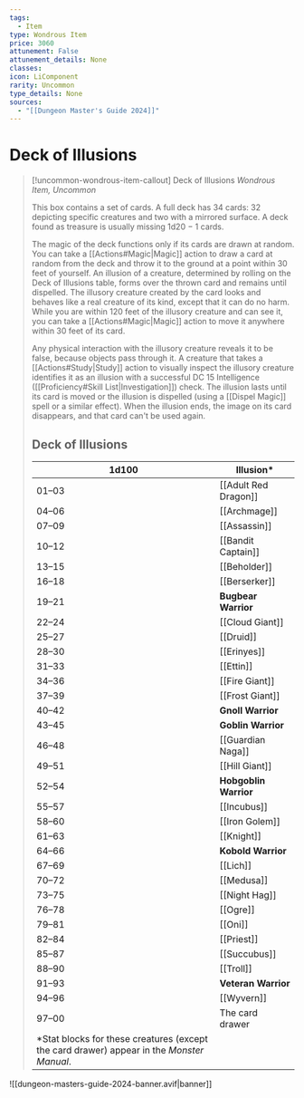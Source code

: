 ```yaml
---
tags:
  - Item
type: Wondrous Item
price: 3060
attunement: False
attunement_details: None
classes:
icon: LiComponent
rarity: Uncommon
type_details: None
sources: 
  - "[[Dungeon Master's Guide 2024]]"
---
```

# Deck of Illusions
>[!uncommon-wondrous-item-callout] Deck of Illusions
>_Wondrous Item, Uncommon_
>
>This box contains a set of cards. A full deck has 34 cards: 32 depicting specific creatures and two with a mirrored surface. A deck found as treasure is usually missing 1d20 − 1 cards.
>
>The magic of the deck functions only if its cards are drawn at random. You can take a [[Actions#Magic\|Magic]] action to draw a card at random from the deck and throw it to the ground at a point within 30 feet of yourself. An illusion of a creature, determined by rolling on the Deck of Illusions table, forms over the thrown card and remains until dispelled. The illusory creature created by the card looks and behaves like a real creature of its kind, except that it can do no harm. While you are within 120 feet of the illusory creature and can see it, you can take a [[Actions#Magic\|Magic]] action to move it anywhere within 30 feet of its card.
>
>Any physical interaction with the illusory creature reveals it to be false, because objects pass through it. A creature that takes a [[Actions#Study\|Study]] action to visually inspect the illusory creature identifies it as an illusion with a successful DC 15 Intelligence ([[Proficiency#Skill List\|Investigation]]) check. The illusion lasts until its card is moved or the illusion is dispelled (using a [[Dispel Magic]] spell or a similar effect). When the illusion ends, the image on its card disappears, and that card can't be used again.
>
>## Deck of Illusions
>|1d100|Illusion*|
>|---|---|
>|01–03|[[Adult Red Dragon]]|
>|04–06|[[Archmage]]|
>|07–09|[[Assassin]]|
>|10–12|[[Bandit Captain]]|
>|13–15|[[Beholder]]|
>|16–18|[[Berserker]]|
>|19–21|**Bugbear Warrior**|
>|22–24|[[Cloud Giant]]|
>|25–27|[[Druid]]|
>|28–30|[[Erinyes]]|
>|31–33|[[Ettin]]|
>|34–36|[[Fire Giant]]|
>|37–39|[[Frost Giant]]|
>|40–42|**Gnoll Warrior**|
>|43–45|**Goblin Warrior**|
>|46–48|[[Guardian Naga]]|
>|49–51|[[Hill Giant]]|
>|52–54|**Hobgoblin Warrior**|
>|55–57|[[Incubus]]|
>|58–60|[[Iron Golem]]|
>|61–63|[[Knight]]|
>|64–66|**Kobold Warrior**|
>|67–69|[[Lich]]|
>|70–72|[[Medusa]]|
>|73–75|[[Night Hag]]|
>|76–78|[[Ogre]]|
>|79–81|[[Oni]]|
>|82–84|[[Priest]]|
>|85–87|[[Succubus]]|
>|88–90|[[Troll]]|
>|91–93|**Veteran Warrior**|
>|94–96|[[Wyvern]]|
>|97–00|The card drawer|
>|*Stat blocks for these creatures (except the card drawer) appear in the _Monster Manual_.|   |
>


![[dungeon-masters-guide-2024-banner.avif|banner]]